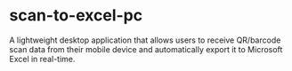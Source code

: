 # scan-to-excel-pc
A lightweight desktop application that allows users to receive QR/barcode scan data from their mobile device and automatically export it to Microsoft Excel in real-time.

